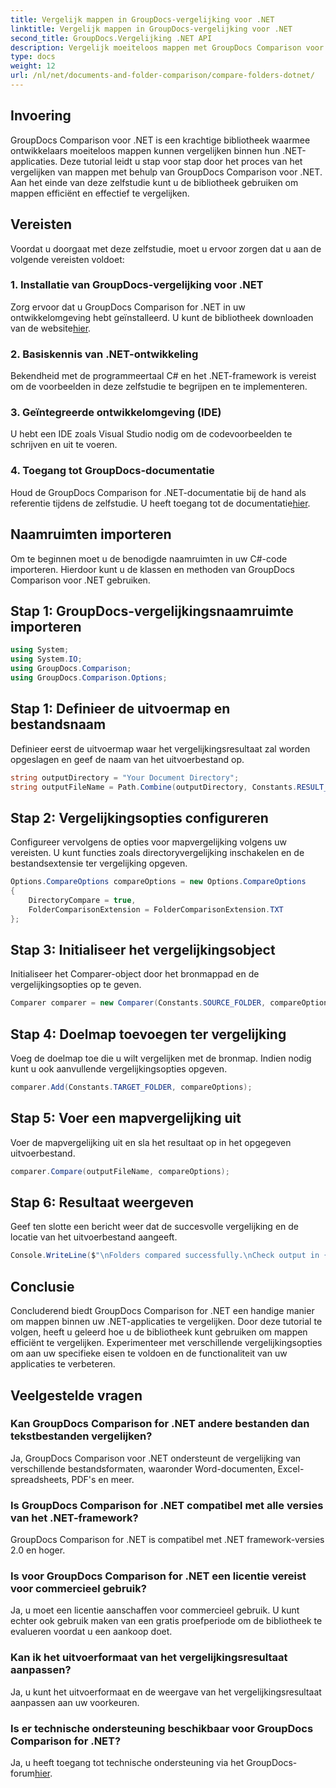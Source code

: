 ```yaml
---
title: Vergelijk mappen in GroupDocs-vergelijking voor .NET
linktitle: Vergelijk mappen in GroupDocs-vergelijking voor .NET
second_title: GroupDocs.Vergelijking .NET API
description: Vergelijk moeiteloos mappen met GroupDocs Comparison voor .NET. Volg ons stap-voor-stap voor een efficiënte mapvergelijking. Verbeter uw .NET-applicaties.
type: docs
weight: 12
url: /nl/net/documents-and-folder-comparison/compare-folders-dotnet/
---
```

## Invoering
GroupDocs Comparison voor .NET is een krachtige bibliotheek waarmee ontwikkelaars moeiteloos mappen kunnen vergelijken binnen hun .NET-applicaties. Deze tutorial leidt u stap voor stap door het proces van het vergelijken van mappen met behulp van GroupDocs Comparison voor .NET. Aan het einde van deze zelfstudie kunt u de bibliotheek gebruiken om mappen efficiënt en effectief te vergelijken.
## Vereisten
Voordat u doorgaat met deze zelfstudie, moet u ervoor zorgen dat u aan de volgende vereisten voldoet:
### 1. Installatie van GroupDocs-vergelijking voor .NET
 Zorg ervoor dat u GroupDocs Comparison for .NET in uw ontwikkelomgeving hebt geïnstalleerd. U kunt de bibliotheek downloaden van de website[hier](https://releases.groupdocs.com/comparison/net/).
### 2. Basiskennis van .NET-ontwikkeling
Bekendheid met de programmeertaal C# en het .NET-framework is vereist om de voorbeelden in deze zelfstudie te begrijpen en te implementeren.
### 3. Geïntegreerde ontwikkelomgeving (IDE)
U hebt een IDE zoals Visual Studio nodig om de codevoorbeelden te schrijven en uit te voeren.
### 4. Toegang tot GroupDocs-documentatie
Houd de GroupDocs Comparison for .NET-documentatie bij de hand als referentie tijdens de zelfstudie. U heeft toegang tot de documentatie[hier](https://reference.groupdocs.com/comparison/net/).

## Naamruimten importeren
Om te beginnen moet u de benodigde naamruimten in uw C#-code importeren. Hierdoor kunt u de klassen en methoden van GroupDocs Comparison voor .NET gebruiken.
## Stap 1: GroupDocs-vergelijkingsnaamruimte importeren
```csharp
using System;
using System.IO;
using GroupDocs.Comparison;
using GroupDocs.Comparison.Options;
```

## Stap 1: Definieer de uitvoermap en bestandsnaam
Definieer eerst de uitvoermap waar het vergelijkingsresultaat zal worden opgeslagen en geef de naam van het uitvoerbestand op.
```csharp
string outputDirectory = "Your Document Directory";
string outputFileName = Path.Combine(outputDirectory, Constants.RESULT_FOLDER);
```
## Stap 2: Vergelijkingsopties configureren
Configureer vervolgens de opties voor mapvergelijking volgens uw vereisten. U kunt functies zoals directoryvergelijking inschakelen en de bestandsextensie ter vergelijking opgeven.
```csharp
Options.CompareOptions compareOptions = new Options.CompareOptions
{
    DirectoryCompare = true,
    FolderComparisonExtension = FolderComparisonExtension.TXT
};
```
## Stap 3: Initialiseer het vergelijkingsobject
Initialiseer het Comparer-object door het bronmappad en de vergelijkingsopties op te geven.
```csharp
Comparer comparer = new Comparer(Constants.SOURCE_FOLDER, compareOptions);
```
## Stap 4: Doelmap toevoegen ter vergelijking
Voeg de doelmap toe die u wilt vergelijken met de bronmap. Indien nodig kunt u ook aanvullende vergelijkingsopties opgeven.
```csharp
comparer.Add(Constants.TARGET_FOLDER, compareOptions);
```
## Stap 5: Voer een mapvergelijking uit
Voer de mapvergelijking uit en sla het resultaat op in het opgegeven uitvoerbestand.
```csharp
comparer.Compare(outputFileName, compareOptions);
```
## Stap 6: Resultaat weergeven
Geef ten slotte een bericht weer dat de succesvolle vergelijking en de locatie van het uitvoerbestand aangeeft.
```csharp
Console.WriteLine($"\nFolders compared successfully.\nCheck output in {Directory.GetCurrentDirectory()}.");
```

## Conclusie
Concluderend biedt GroupDocs Comparison for .NET een handige manier om mappen binnen uw .NET-applicaties te vergelijken. Door deze tutorial te volgen, heeft u geleerd hoe u de bibliotheek kunt gebruiken om mappen efficiënt te vergelijken. Experimenteer met verschillende vergelijkingsopties om aan uw specifieke eisen te voldoen en de functionaliteit van uw applicaties te verbeteren.
## Veelgestelde vragen
### Kan GroupDocs Comparison for .NET andere bestanden dan tekstbestanden vergelijken?
Ja, GroupDocs Comparison voor .NET ondersteunt de vergelijking van verschillende bestandsformaten, waaronder Word-documenten, Excel-spreadsheets, PDF's en meer.
### Is GroupDocs Comparison for .NET compatibel met alle versies van het .NET-framework?
GroupDocs Comparison for .NET is compatibel met .NET framework-versies 2.0 en hoger.
### Is voor GroupDocs Comparison for .NET een licentie vereist voor commercieel gebruik?
Ja, u moet een licentie aanschaffen voor commercieel gebruik. U kunt echter ook gebruik maken van een gratis proefperiode om de bibliotheek te evalueren voordat u een aankoop doet.
### Kan ik het uitvoerformaat van het vergelijkingsresultaat aanpassen?
Ja, u kunt het uitvoerformaat en de weergave van het vergelijkingsresultaat aanpassen aan uw voorkeuren.
### Is er technische ondersteuning beschikbaar voor GroupDocs Comparison for .NET?
 Ja, u heeft toegang tot technische ondersteuning via het GroupDocs-forum[hier](https://forum.groupdocs.com/c/comparison/12).